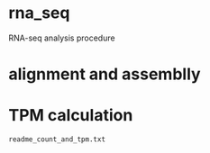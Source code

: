 # rna_seq
RNA-seq analysis procedure

# alignment and assemblly
    

# TPM calculation
    readme_count_and_tpm.txt
